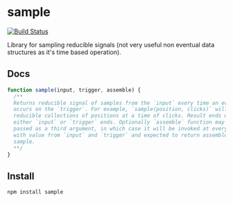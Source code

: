 # sample

[![Build Status](https://secure.travis-ci.org/Gozala/sample-reduce.png)](http://travis-ci.org/Gozala/sample-reduce)

Library for sampling reducible signals (not very useful non eventual data
structures as it's time based operation).

## Docs

```js
function sample(input, trigger, assemble) {
  /**
  Returns reducible signal of samples from the `input` every time an event
  occurs on the `trigger`. For example, `sample(position, clicks)` will return
  reducible collections of positions at a time of clicks. Result ends when
  either `input` or `trigger` ends. Optionally `assemble` function may be
  passed as a third argument, in which case it will be invoked at every sample
  with value from `input` and `trigger` and expected to return assembled
  sample.
  **/
}
```

## Install

    npm install sample
